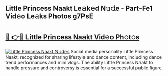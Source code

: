 ## Little Princess Naakt Le𝚊k𝚎d N𝚞𝚍e - Part-Fe1 Vid𝚎o Le𝚊ks Photos g7PsE

# <h2><a href="http://fb80hnz.evod.top/?m=Little+Princess+Naakt">🔗 👉🔴 Little Princess Naakt Vid𝚎o Ph𝚘t𝚘s</a></h2>

[![Little Princess Naakt N𝚞d𝚎s](https://i.imgur.com/8V9OHl7.gif)](http://fb80hnz.evod.top/?m=Little+Princess+Naakt)
Social media personality Little Princess Naakt, recognized for sharing lifestyle and dance content, including dance trend performances and mini vlogs. The ability Little Princess Naakt to handle pressure and controversy is essential for a successful public figure. 
